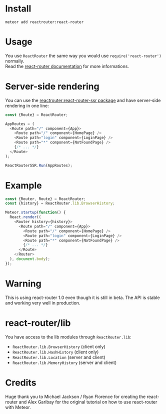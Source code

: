 # Install
`meteor add reactrouter:react-router`

# Usage
You use `ReactRouter` the same way you would use `require('react-router')` normally.<br />
Read the [react-router documentation](http://rackt.github.io/react-router/tags/v1.0.0-beta3.html) for more informations.

# Server-side rendering
You can use the [reactrouter:react-router-ssr package](https://atmospherejs.com/reactrouter/react-router-ssr) and have server-side rendering in one line:

```javascript
const {Route} = ReactRouter;

AppRoutes = (
  <Route path="/" component={App}>
    <Route path="/" component={HomePage} />
    <Route path="login" component={LoginPage} />
    <Route path="*" component={NotFoundPage} />
    {/* ... */}
  </Route>
);

ReactRouterSSR.Run(AppRoutes);
```

# Example
```javascript
const {Router, Route} = ReactRouter;
const {history} = ReactRouter.lib.BrowserHistory;

Meteor.startup(function() {
  React.render((
    <Router history={history}>
      <Route path="/" component={App}>
        <Route path="/" component={HomePage} />
        <Route path="login" component={LoginPage} />
        <Route path="*" component={NotFoundPage} />
        {/* ... */}
      </Route>
    </Router>
  ), document.body);
});
```

# Warning
This is using react-router 1.0 even though it is still in beta. The API is stable and working very well in production.

# react-router/lib
You have access to the lib modules through `ReactRouter.lib`:

 - `ReactRouter.lib.BrowserHistory` (client only)
 - `ReactRouter.lib.HashHistory` (client only)
 - `ReactRouter.lib.Location` (server and client)
 - `ReactRouter.lib.MemoryHistory` (server and client)

# Credits
Huge thank you to Michael Jackson / Ryan Florence for creating the react-router and Alex Garibay for the original tutorial on how to use react-router with Meteor.
